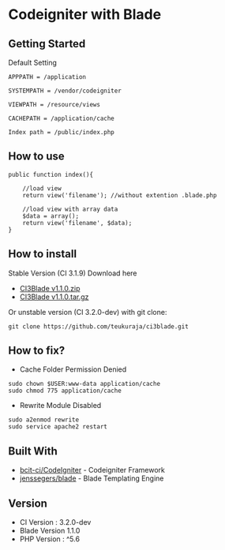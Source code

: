 Codeigniter with Blade
=====

## Getting Started


Default Setting
```
APPPATH = /application

SYSTEMPATH = /vendor/codeigniter

VIEWPATH = /resource/views

CACHEPATH = /application/cache

Index path = /public/index.php
```

## How to use
```
public function index(){

	//load view
	return view('filename'); //without extention .blade.php

	//load view with array data
	$data = array();
	return view('filename', $data);
}
```

## How to install
Stable Version (CI 3.1.9) Download here 
* [CI3Blade v1.1.0.zip](https://github.com/teukuraja/ci3blade/archive/v1.1.0.zip)
* [CI3Blade v1.1.0.tar.gz](https://github.com/teukuraja/ci3blade/archive/v1.1.0.tar.gz)

Or unstable version (CI 3.2.0-dev) with git clone:
```
git clone https://github.com/teukuraja/ci3blade.git
```
## How to fix?
* Cache Folder Permission Denied
```
sudo chown $USER:www-data application/cache
sudo chmod 775 application/cache
```

* Rewrite Module Disabled
```
sudo a2enmod rewrite
sudo service apache2 restart
```

## Built With

* [bcit-ci/CodeIgniter](https://github.com/bcit-ci/CodeIgniter/) - Codeigniter Framework
* [jenssegers/blade](https://github.com/jenssegers/blade) - Blade Templating Engine

## Version

* CI Version : 3.2.0-dev
* Blade Version 1.1.0
* PHP Version : ^5.6
